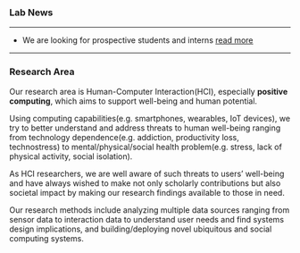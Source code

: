 ### Lab News

---

- We are looking for prospective students and interns [read more](https://brunch.co.kr/@kaisticlab/3)

---

### Research Area

Our research area is Human-Computer Interaction(HCI), especially **positive computing**, which aims to support well-being and human potential.

Using computing capabilities(e.g. smartphones, wearables, IoT devices), we try to better understand and address threats to human well-being ranging from technology dependence(e.g. addiction, productivity loss, technostress) to mental/physical/social health problem(e.g. stress, lack of physical activity, social isolation).

As HCI researchers, we are well aware of such threats to users’ well-being and have always wished to make not only scholarly contributions but also societal impact by making our research findings available to those in need.

Our research methods include analyzing multiple data sources ranging from sensor data to interaction data to understand user needs and find systems design implications, and building/deploying novel ubiquitous and social computing systems.
